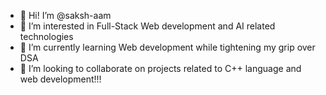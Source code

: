 - 👋 Hi! I’m @saksh-aam
- 👀 I’m interested in Full-Stack Web development and AI related technologies
- 🌱 I’m currently learning Web development while tightening my grip over DSA
- 💞️ I’m looking to collaborate on projects related to C++ language and web development!!!

<!---
saksh-aam/saksh-aam is a ✨ special ✨ repository because its `README.md` (this file) appears on your GitHub profile.
You can click the Preview link to take a look at your changes.
--->
